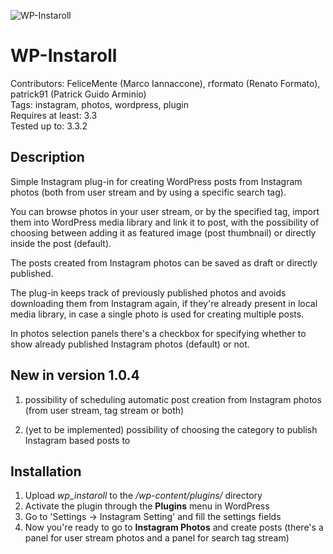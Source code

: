 ![WP-Instaroll](http://rollstudio.it/assets/wp-instaroll/instaroll_github.png)

WP-Instaroll
============

Contributors: FeliceMente (Marco Iannaccone), rformato (Renato Formato), patrick91 (Patrick Guido Arminio)  
Tags: instagram, photos, wordpress, plugin  
Requires at least: 3.3  
Tested up to: 3.3.2  

Description
-----------

Simple Instagram plug-in for creating WordPress posts from Instagram photos (both from user stream and by using a specific search tag).

You can browse photos in your user stream, or by the specified tag, import them into WordPress media library and link it to post, with the possibility of choosing between adding it as featured image (post thumbnail) or directly inside the post (default).

The posts created from Instagram photos can be saved as draft or directly published.

The plug-in keeps track of previously published photos and avoids downloading them from Instagram again, if they're already present in local media library, in case a single photo is used for creating multiple posts.

In photos selection panels there's a checkbox for specifying whether to show already published Instagram photos (default) or not.

New in version 1.0.4
--------------------

1. possibility of scheduling automatic post creation from Instagram photos (from user stream, tag stream or both)

2. (yet to be implemented) possibility of choosing the category to publish Instagram based posts to

Installation
------------

1. Upload *wp_instaroll* to the */wp-content/plugins/* directory
2. Activate the plugin through the **Plugins** menu in WordPress
3. Go to 'Settings -> Instagram Setting' and fill the settings fields
4. Now you're ready to go to **Instagram Photos** and create posts (there's a panel for user stream photos and a panel for search tag stream)
